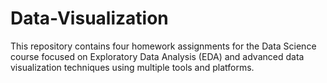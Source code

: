 # Data-Visualization
This repository contains four homework assignments for the Data Science course focused on Exploratory Data Analysis (EDA) and advanced data visualization techniques using multiple tools and platforms.

